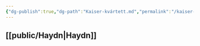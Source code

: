 ```yaml
---
{"dg-publish":true,"dg-path":"Kaiser-kvártett.md","permalink":"/kaiser-kvartett/"}
---
```


## [[public/Haydn\|Haydn]]